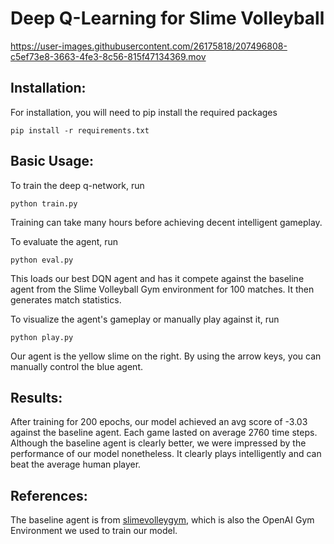 # Deep Q-Learning for Slime Volleyball


https://user-images.githubusercontent.com/26175818/207496808-c5ef73e8-3663-4fe3-8c56-815f47134369.mov


## Installation: 
For installation, you will need to pip install the required packages
```
pip install -r requirements.txt
```

## Basic Usage:
To train the deep q-network, run
```
python train.py
```
Training can take many hours before achieving decent intelligent gameplay.

To evaluate the agent, run
``` 
python eval.py
```
This loads our best DQN agent and has it compete against the baseline agent from the Slime Volleyball Gym environment for 100 matches. It then generates match statistics. 

To visualize the agent's gameplay or manually play against it, run
``` 
python play.py
```
Our agent is the yellow slime on the right. By using the arrow keys, you can manually control the blue agent. 


## Results:
After training for 200 epochs, our model achieved an avg score of -3.03 against the baseline agent. Each game lasted on average 2760 time steps. Although the baseline agent is clearly better, we were impressed by the performance of our model nonetheless. It clearly plays intelligently and can beat the average human player.


## References:
The baseline agent is from [slimevolleygym](https://github.com/hardmaru/slimevolleygym), which is also the OpenAI Gym Environment we used to train our model.
